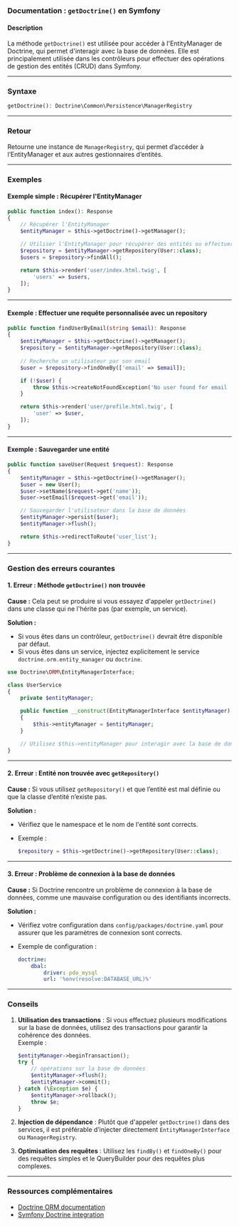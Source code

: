 ### Documentation : `getDoctrine()` en Symfony

#### Description

La méthode `getDoctrine()` est utilisée pour accéder à l'EntityManager de Doctrine, qui permet d'interagir avec la base de données. Elle est principalement utilisée dans les contrôleurs pour effectuer des opérations de gestion des entités (CRUD) dans Symfony.

---

### Syntaxe

```php
getDoctrine(): Doctrine\Common\Persistence\ManagerRegistry
```

---

### Retour

Retourne une instance de `ManagerRegistry`, qui permet d’accéder à l’EntityManager et aux autres gestionnaires d’entités.

---

### Exemples

#### Exemple simple : Récupérer l'EntityManager

```php
public function index(): Response
{
    // Récupérer l'EntityManager
    $entityManager = $this->getDoctrine()->getManager();

    // Utiliser l'EntityManager pour récupérer des entités ou effectuer des opérations
    $repository = $entityManager->getRepository(User::class);
    $users = $repository->findAll();

    return $this->render('user/index.html.twig', [
        'users' => $users,
    ]);
}
```

---

#### Exemple : Effectuer une requête personnalisée avec un repository

```php
public function findUserByEmail(string $email): Response
{
    $entityManager = $this->getDoctrine()->getManager();
    $repository = $entityManager->getRepository(User::class);
    
    // Recherche un utilisateur par son email
    $user = $repository->findOneBy(['email' => $email]);

    if (!$user) {
        throw $this->createNotFoundException('No user found for email ' . $email);
    }

    return $this->render('user/profile.html.twig', [
        'user' => $user,
    ]);
}
```

---

#### Exemple : Sauvegarder une entité

```php
public function saveUser(Request $request): Response
{
    $entityManager = $this->getDoctrine()->getManager();
    $user = new User();
    $user->setName($request->get('name'));
    $user->setEmail($request->get('email'));

    // Sauvegarder l'utilisateur dans la base de données
    $entityManager->persist($user);
    $entityManager->flush();

    return $this->redirectToRoute('user_list');
}
```

---

### Gestion des erreurs courantes

#### 1. **Erreur : Méthode `getDoctrine()` non trouvée**

**Cause :** Cela peut se produire si vous essayez d'appeler `getDoctrine()` dans une classe qui ne l'hérite pas (par exemple, un service).

**Solution :**

- Si vous êtes dans un contrôleur, `getDoctrine()` devrait être disponible par défaut.
- Si vous êtes dans un service, injectez explicitement le service `doctrine.orm.entity_manager` ou `doctrine`.

```php
use Doctrine\ORM\EntityManagerInterface;

class UserService
{
    private $entityManager;

    public function __construct(EntityManagerInterface $entityManager)
    {
        $this->entityManager = $entityManager;
    }

    // Utilisez $this->entityManager pour interagir avec la base de données
}
```

---

#### 2. **Erreur : Entité non trouvée avec `getRepository()`**

**Cause :** Si vous utilisez `getRepository()` et que l’entité est mal définie ou que la classe d’entité n’existe pas.

**Solution :**

- Vérifiez que le namespace et le nom de l'entité sont corrects.
- Exemple :
    
    ```php
    $repository = $this->getDoctrine()->getRepository(User::class);
    ```
    

---

#### 3. **Erreur : Problème de connexion à la base de données**

**Cause :** Si Doctrine rencontre un problème de connexion à la base de données, comme une mauvaise configuration ou des identifiants incorrects.

**Solution :**

- Vérifiez votre configuration dans `config/packages/doctrine.yaml` pour assurer que les paramètres de connexion sont corrects.
- Exemple de configuration :
    
    ```yaml
    doctrine:
        dbal:
            driver: pdo_mysql
            url: '%env(resolve:DATABASE_URL)%'
    ```
    

---

### Conseils

1. **Utilisation des transactions** : Si vous effectuez plusieurs modifications sur la base de données, utilisez des transactions pour garantir la cohérence des données.  
    Exemple :
    
    ```php
    $entityManager->beginTransaction();
    try {
        // opérations sur la base de données
        $entityManager->flush();
        $entityManager->commit();
    } catch (\Exception $e) {
        $entityManager->rollback();
        throw $e;
    }
    ```
    
2. **Injection de dépendance** : Plutôt que d'appeler `getDoctrine()` dans des services, il est préférable d’injecter directement `EntityManagerInterface` ou `ManagerRegistry`.
    
3. **Optimisation des requêtes** : Utilisez les `findBy()` et `findOneBy()` pour des requêtes simples et le QueryBuilder pour des requêtes plus complexes.
    

---

### Ressources complémentaires

- [Doctrine ORM documentation](https://www.doctrine-project.org/projects/orm.html)
- [Symfony Doctrine integration](https://symfony.com/doc/current/doctrine.html)